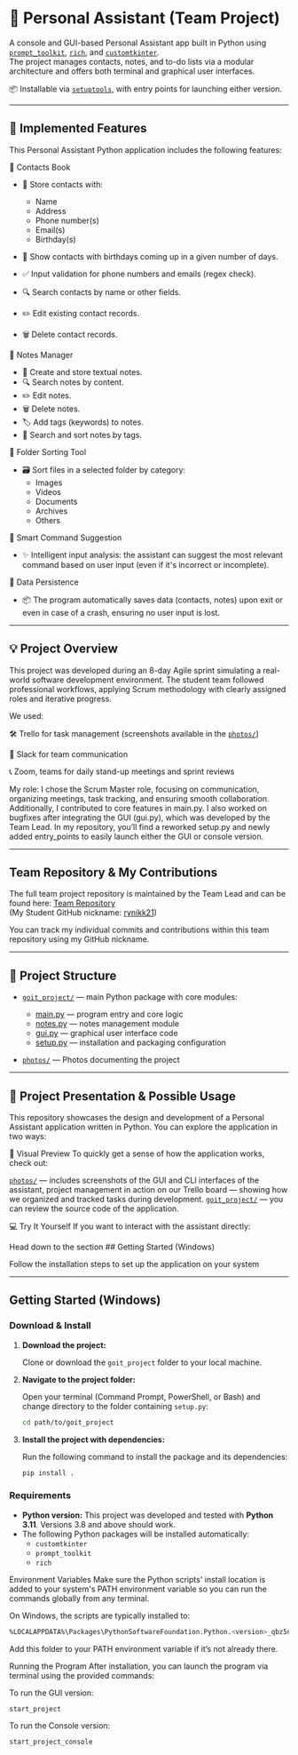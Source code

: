 # 🧠 Personal Assistant (Team Project)

A console and GUI-based Personal Assistant app built in Python using [`prompt_toolkit`](https://github.com/prompt-toolkit/python-prompt-toolkit), [`rich`](https://github.com/Textualize/rich), and [`customtkinter`](https://github.com/TomSchimansky/CustomTkinter).  
The project manages contacts, notes, and to-do lists via a modular architecture and offers both terminal and graphical user interfaces.

📦 Installable via [`setuptools`](https://setuptools.pypa.io/en/latest/), with entry points for launching either version.

---

## 🧩 Implemented Features
This Personal Assistant Python application includes the following features:

👥 Contacts Book
- 📇 Store contacts with:
  - Name
  - Address
  - Phone number(s)
  - Email(s)
  - Birthday(s)

- 🎂 Show contacts with birthdays coming up in a given number of days.
- ✅ Input validation for phone numbers and emails (regex check).
- 🔍 Search contacts by name or other fields.
- ✏️ Edit existing contact records.
- 🗑️ Delete contact records.

📝 Notes Manager
- 🧾 Create and store textual notes.
- 🔍 Search notes by content.
- ✏️ Edit notes.
- 🗑️ Delete notes.
- 🏷️ Add tags (keywords) to notes.
- 🔎 Search and sort notes by tags.

📂 Folder Sorting Tool
- 🗃️ Sort files in a selected folder by category:
  - Images
  - Videos
  - Documents
  - Archives
  - Others

🤖 Smart Command Suggestion
- ✨ Intelligent input analysis: the assistant can suggest the most relevant command based on user input (even if it's incorrect or incomplete).

💾 Data Persistence
- 📦 The program automatically saves data (contacts, notes) upon exit or even in case of a crash, ensuring no user input is lost.
---

## 💡 Project Overview
This project was developed during an 8-day Agile sprint simulating a real-world software development environment. The student team followed professional workflows, applying Scrum methodology with clearly assigned roles and iterative progress.

We used:

🛠 Trello for task management (screenshots available in the [`photos/`](./photos))

💬 Slack for team communication

📞 Zoom, teams for daily stand-up meetings and sprint reviews

My role:
I chose the Scrum Master role, focusing on communication, organizing meetings, task tracking, and ensuring smooth collaboration.
Additionally, I contributed to core features in main.py.
I also worked on bugfixes after integrating the GUI (gui.py), which was developed by the Team Lead.
In my repository, you’ll find a reworked setup.py and newly added entry_points to easily launch either the GUI or console version.

---
## Team Repository & My Contributions

The full team project repository is maintained by the Team Lead and can be found here: [Team Repository](https://github.com/Kunandiir/goit_project)  
(My Student GitHub nickname: [rynikk21](https://github.com/rynikk21))

You can track my individual commits and contributions within this team repository using my GitHub nickname.

---

## 📂 Project Structure

- [`goit_project/`](./goit_project) — main Python package with core modules:  
  - [main.py](goit_project/goit_project/main.py) — program entry and core logic
  - [notes.py](goit_project/goit_project/notes.py) — notes management module
  - [gui.py](goit_project/goit_project/gui.py) — graphical user interface code
  - [setup.py](goit_project/setup.py) — installation and packaging configuration

- [`photos/`](./photos) — Photos documenting the project  

---

## 🎥 Project Presentation & Possible Usage
This repository showcases the design and development of a Personal Assistant application written in Python. You can explore the application in two ways:

📸 Visual Preview
To quickly get a sense of how the application works, check out:

[`photos/`](./photos) — includes screenshots of the GUI and CLI interfaces of the assistant, project management in action on our Trello board — showing how we organized and tracked tasks during development.
[`goit_project/`](./goit_project) — you can review the source code of the application.

💻 Try It Yourself
If you want to interact with the assistant directly:

Head down to the section ## Getting Started (Windows)

Follow the installation steps to set up the application on your system

---

## Getting Started (Windows)

### Download & Install

1. **Download the project:**

   Clone or download the `goit_project` folder to your local machine.

2. **Navigate to the project folder:**

   Open your terminal (Command Prompt, PowerShell, or Bash) and change directory to the folder containing `setup.py`:

   ```bash
   cd path/to/goit_project
   
3. **Install the project with dependencies:**

    Run the following command to install the package and its dependencies:

   ```bash
   pip install .

### Requirements

- **Python version:** This project was developed and tested with **Python 3.11**. Versions 3.8 and above should work.
- The following Python packages will be installed automatically:
  - `customtkinter`
  - `prompt_toolkit`
  - `rich`


Environment Variables
Make sure the Python scripts' install location is added to your system's PATH environment variable so you can run the commands globally from any terminal.

On Windows, the scripts are typically installed to:

```bash
%LOCALAPPDATA%\Packages\PythonSoftwareFoundation.Python.<version>_qbz5n2kfra8p0\LocalCache\local-packages\Python<version>\Scripts
```

Add this folder to your PATH environment variable if it’s not already there.

Running the Program
After installation, you can launch the program via terminal using the provided commands:

To run the GUI version:
```bash
start_project
```
To run the Console version:
```bash
start_project_console
```
